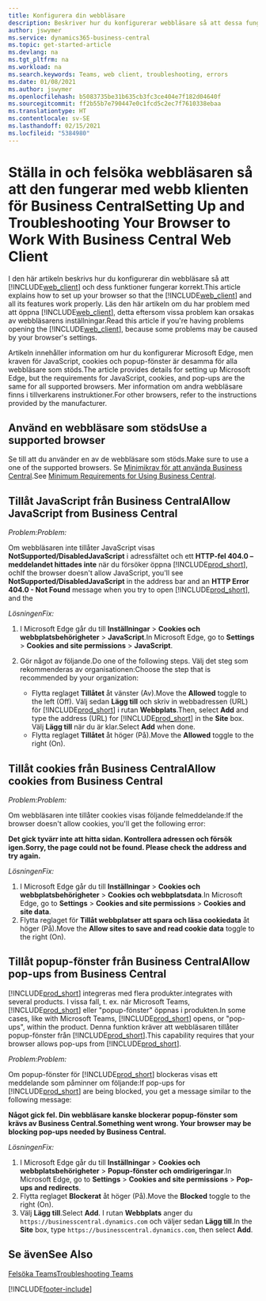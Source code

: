 ```yaml
---
title: Konfigurera din webbläsare
description: Beskriver hur du konfigurerar webbläsare så att dessa fungerar med Business Central och produkter som är integrerade med det.
author: jswymer
ms.service: dynamics365-business-central
ms.topic: get-started-article
ms.devlang: na
ms.tgt_pltfrm: na
ms.workload: na
ms.search.keywords: Teams, web client, troubleshooting, errors
ms.date: 01/08/2021
ms.author: jswymer
ms.openlocfilehash: b5083735be31b635cb3fc3ce404e7f182d04640f
ms.sourcegitcommit: ff2b55b7e790447e0c1fcd5c2ec7f7610338ebaa
ms.translationtype: HT
ms.contentlocale: sv-SE
ms.lasthandoff: 02/15/2021
ms.locfileid: "5384980"
---
```

# <a name="setting-up-and-troubleshooting-your-browser-to-work-with-business-central-web-client"></a><span data-ttu-id="a6461-103">Ställa in och felsöka webbläsaren så att den fungerar med webb klienten för Business Central</span><span class="sxs-lookup"><span data-stu-id="a6461-103">Setting Up and Troubleshooting Your Browser to Work With Business Central Web Client</span></span>

<span data-ttu-id="a6461-104">I den här artikeln beskrivs hur du konfigurerar din webbläsare så att [!INCLUDE[web_client](includes/web_client.md)] och dess funktioner fungerar korrekt.</span><span class="sxs-lookup"><span data-stu-id="a6461-104">This article explains how to set up your browser so that the [!INCLUDE[web_client](includes/web_client.md)] and all its features work properly.</span></span> <span data-ttu-id="a6461-105">Läs den här artikeln om du har problem med att öppna [!INCLUDE[web_client](includes/web_client.md)], detta eftersom vissa problem kan orsakas av webbläsarens inställningar.</span><span class="sxs-lookup"><span data-stu-id="a6461-105">Read this article if you're having problems opening the [!INCLUDE[web_client](includes/web_client.md)], because some problems may be caused by your browser's settings.</span></span>

<span data-ttu-id="a6461-106">Artikeln innehåller information om hur du konfigurerar Microsoft Edge, men kraven för JavaScript, cookies och popup-fönster är desamma för alla webbläsare som stöds.</span><span class="sxs-lookup"><span data-stu-id="a6461-106">The article provides details for setting up Microsoft Edge, but the requirements for JavaScript, cookies, and pop-ups are the same for all supported browsers.</span></span> <span data-ttu-id="a6461-107">Mer information om andra webbläsare finns i tillverkarens instruktioner.</span><span class="sxs-lookup"><span data-stu-id="a6461-107">For other browsers, refer to the instructions provided by the manufacturer.</span></span>  

## <a name="use-a-supported-browser"></a><span data-ttu-id="a6461-108">Använd en webbläsare som stöds</span><span class="sxs-lookup"><span data-stu-id="a6461-108">Use a supported browser</span></span>

<span data-ttu-id="a6461-109">Se till att du använder en av de webbläsare som stöds.</span><span class="sxs-lookup"><span data-stu-id="a6461-109">Make sure to use a one of the supported browsers.</span></span> <span data-ttu-id="a6461-110">Se [Minimikrav för att använda Business Central](product-requirements.md#recommended-browsers).</span><span class="sxs-lookup"><span data-stu-id="a6461-110">See [Minimum Requirements for Using Business Central](product-requirements.md#recommended-browsers).</span></span>  

## <a name="allow-javascript-from-business-central"></a><span data-ttu-id="a6461-111">Tillåt JavaScript från Business Central</span><span class="sxs-lookup"><span data-stu-id="a6461-111">Allow JavaScript from Business Central</span></span>

<span data-ttu-id="a6461-112">*Problem:*</span><span class="sxs-lookup"><span data-stu-id="a6461-112">*Problem:*</span></span>

<span data-ttu-id="a6461-113">Om webbläsaren inte tillåter JavaScript visas **NotSupported/DisabledJavaScript** i adressfältet och ett **HTTP-fel 404.0 – meddelandet hittades inte** när du försöker öppna [!INCLUDE[prod_short](includes/prod_short.md)], och</span><span class="sxs-lookup"><span data-stu-id="a6461-113">If the browser doesn't allow JavaScript, you'll see **NotSupported/DisabledJavaScript** in the address bar and an **HTTP Error 404.0 - Not Found** message when you try to open [!INCLUDE[prod_short](includes/prod_short.md)], and the</span></span> 

<!-- http://localhost:8080/NotSupported/DisabledJavaScript HTTP Error 404.0 - Not Found
The resource you are looking for has been removed, had its name changed, or is temporarily unavailable. -->

<span data-ttu-id="a6461-114">*Lösningen*</span><span class="sxs-lookup"><span data-stu-id="a6461-114">*Fix:*</span></span>

1. <span data-ttu-id="a6461-115">I Microsoft Edge går du till **Inställningar** > **Cookies och webbplatsbehörigheter** > **JavaScript**.</span><span class="sxs-lookup"><span data-stu-id="a6461-115">In Microsoft Edge, go to **Settings** > **Cookies and site permissions** > **JavaScript**.</span></span>
2. <span data-ttu-id="a6461-116">Gör något av följande.</span><span class="sxs-lookup"><span data-stu-id="a6461-116">Do one of the following steps.</span></span> <span data-ttu-id="a6461-117">Välj det steg som rekommenderas av organisationen:</span><span class="sxs-lookup"><span data-stu-id="a6461-117">Choose the step that is recommended by your organization:</span></span>

    - <span data-ttu-id="a6461-118">Flytta reglaget **Tillåtet** åt vänster (Av).</span><span class="sxs-lookup"><span data-stu-id="a6461-118">Move the **Allowed** toggle to the left (Off).</span></span> <span data-ttu-id="a6461-119">Välj sedan **Lägg till** och skriv in webbadressen (URL) för [!INCLUDE[prod_short](includes/prod_short.md)] i rutan **Webbplats**.</span><span class="sxs-lookup"><span data-stu-id="a6461-119">Then, select **Add** and type the address (URL) for [!INCLUDE[prod_short](includes/prod_short.md)] in the **Site** box.</span></span> <span data-ttu-id="a6461-120">Välj **Lägg till** när du är klar.</span><span class="sxs-lookup"><span data-stu-id="a6461-120">Select **Add** when done.</span></span>
    - <span data-ttu-id="a6461-121">Flytta reglaget **Tillåtet** åt höger (På).</span><span class="sxs-lookup"><span data-stu-id="a6461-121">Move the **Allowed** toggle to the right (On).</span></span>

## <a name="allow-cookies-from-business-central"></a><span data-ttu-id="a6461-122">Tillåt cookies från Business Central</span><span class="sxs-lookup"><span data-stu-id="a6461-122">Allow cookies from Business Central</span></span>

<span data-ttu-id="a6461-123">*Problem:*</span><span class="sxs-lookup"><span data-stu-id="a6461-123">*Problem:*</span></span>

<span data-ttu-id="a6461-124">Om webbläsaren inte tillåter cookies visas följande felmeddelande:</span><span class="sxs-lookup"><span data-stu-id="a6461-124">If the browser doesn't allow cookies, you'll get the following error:</span></span>

<span data-ttu-id="a6461-125">**Det gick tyvärr inte att hitta sidan. Kontrollera adressen och försök igen.**</span><span class="sxs-lookup"><span data-stu-id="a6461-125">**Sorry, the page could not be found. Please check the address and try again.**</span></span> 

<span data-ttu-id="a6461-126">*Lösningen*</span><span class="sxs-lookup"><span data-stu-id="a6461-126">*Fix:*</span></span>

1. <span data-ttu-id="a6461-127">I Microsoft Edge går du till **Inställningar** > **Cookies och webbplatsbehörigheter** > **Cookies och webbplatsdata**.</span><span class="sxs-lookup"><span data-stu-id="a6461-127">In Microsoft Edge, go to **Settings** > **Cookies and site permissions** > **Cookies and site data**.</span></span>
2. <span data-ttu-id="a6461-128">Flytta reglaget för **Tillåt webbplatser att spara och läsa cookiedata** åt höger (På).</span><span class="sxs-lookup"><span data-stu-id="a6461-128">Move the **Allow sites to save and read cookie data** toggle to the right (On).</span></span>  

## <a name="allow-pop-ups-from-business-central"></a><a name="popup"></a><span data-ttu-id="a6461-129">Tillåt popup-fönster från Business Central</span><span class="sxs-lookup"><span data-stu-id="a6461-129">Allow pop-ups from Business Central</span></span>

[!INCLUDE[prod_short](includes/prod_short.md)] <span data-ttu-id="a6461-130">integreras med flera produkter.</span><span class="sxs-lookup"><span data-stu-id="a6461-130">integrates with several products.</span></span> <span data-ttu-id="a6461-131">I vissa fall, t. ex. när Microsoft Teams, [!INCLUDE[prod_short](includes/prod_short.md)] eller "popup-fönster" öppnas i produkten.</span><span class="sxs-lookup"><span data-stu-id="a6461-131">In some cases, like with Microsoft Teams, [!INCLUDE[prod_short](includes/prod_short.md)] opens, or "pop-ups", within the product.</span></span> <span data-ttu-id="a6461-132">Denna funktion kräver att webbläsaren tillåter popup-fönster från [!INCLUDE[prod_short](includes/prod_short.md)].</span><span class="sxs-lookup"><span data-stu-id="a6461-132">This capability requires that your browser allows pop-ups from [!INCLUDE[prod_short](includes/prod_short.md)].</span></span>

<span data-ttu-id="a6461-133">*Problem:*</span><span class="sxs-lookup"><span data-stu-id="a6461-133">*Problem:*</span></span>

<span data-ttu-id="a6461-134">Om popup-fönster för [!INCLUDE[prod_short](includes/prod_short.md)] blockeras visas ett meddelande som påminner om följande:</span><span class="sxs-lookup"><span data-stu-id="a6461-134">If pop-ups for [!INCLUDE[prod_short](includes/prod_short.md)] are being blocked, you get a message similar to the following message:</span></span>

<span data-ttu-id="a6461-135">**Något gick fel. Din webbläsare kanske blockerar popup-fönster som krävs av Business Central.**</span><span class="sxs-lookup"><span data-stu-id="a6461-135">**Something went wrong. Your browser may be blocking pop-ups needed by Business Central.**</span></span>

<!--
Something went wrong
Your browser may be blocking pop-ups needed by Business Central.

Change your browser settings to allow pop-ups or allow this for trusted domains, then try again.
If these settings are managed for your organization, you should contact your administrator for assistance.

Try again
-->
<span data-ttu-id="a6461-136">*Lösningen*</span><span class="sxs-lookup"><span data-stu-id="a6461-136">*Fix:*</span></span>

1. <span data-ttu-id="a6461-137">I Microsoft Edge går du till **Inställningar** > **Cookies och webbplatsbehörigheter** > **Popup-fönster och omdirigeringar**.</span><span class="sxs-lookup"><span data-stu-id="a6461-137">In Microsoft Edge, go to **Settings** > **Cookies and site permissions** > **Pop-ups and redirects**.</span></span>
2. <span data-ttu-id="a6461-138">Flytta reglaget **Blockerat** åt höger (På).</span><span class="sxs-lookup"><span data-stu-id="a6461-138">Move the **Blocked** toggle to the right (On).</span></span>
3. <span data-ttu-id="a6461-139">Välj **Lägg till**.</span><span class="sxs-lookup"><span data-stu-id="a6461-139">Select **Add**.</span></span> <span data-ttu-id="a6461-140">I rutan **Webbplats** anger du `https://businesscentral.dynamics.com` och väljer sedan **Lägg till**.</span><span class="sxs-lookup"><span data-stu-id="a6461-140">In the **Site** box, type `https://businesscentral.dynamics.com`, then select **Add**.</span></span>

## <a name="see-also"></a><span data-ttu-id="a6461-141">Se även</span><span class="sxs-lookup"><span data-stu-id="a6461-141">See Also</span></span>

[<span data-ttu-id="a6461-142">Felsöka Teams</span><span class="sxs-lookup"><span data-stu-id="a6461-142">Troubleshooting Teams</span></span>](admin-teams-troubleshooting.md)  

[!INCLUDE[footer-include](includes/footer-banner.md)]